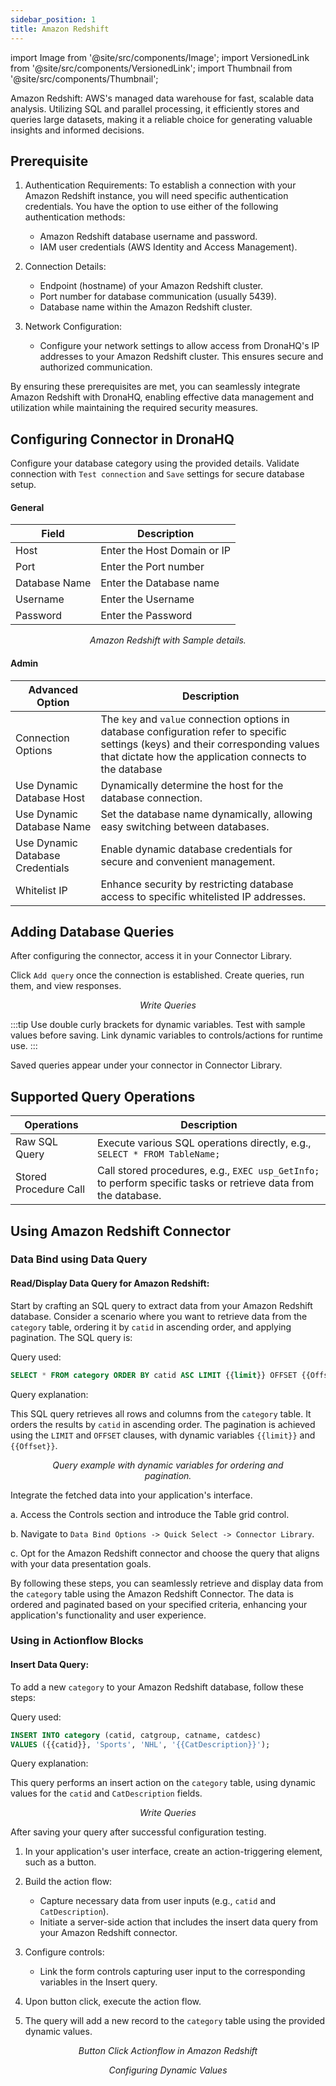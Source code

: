 ```yaml
---
sidebar_position: 1
title: Amazon Redshift
---
```


import Image from '@site/src/components/Image'; import VersionedLink from '@site/src/components/VersionedLink'; import
Thumbnail from '@site/src/components/Thumbnail';

Amazon Redshift: AWS's managed data warehouse for fast, scalable data analysis. Utilizing SQL and parallel processing,
it efficiently stores and queries large datasets, making it a reliable choice for generating valuable insights and
informed decisions.

## Prerequisite

1. Authentication Requirements: To establish a connection with your Amazon Redshift instance, you will need specific
   authentication credentials. You have the option to use either of the following authentication methods:

   - Amazon Redshift database username and password.
   - IAM user credentials (AWS Identity and Access Management).

2. Connection Details:

   - Endpoint (hostname) of your Amazon Redshift cluster.
   - Port number for database communication (usually 5439).
   - Database name within the Amazon Redshift cluster.

3. Network Configuration:
   - Configure your network settings to allow access from DronaHQ's IP addresses to your Amazon Redshift cluster. This
     ensures secure and authorized communication.

By ensuring these prerequisites are met, you can seamlessly integrate Amazon Redshift with DronaHQ, enabling effective
data management and utilization while maintaining the required security measures.

## Configuring Connector in DronaHQ

Configure your database category using the provided details. Validate connection with `Test connection` and `Save`
settings for secure database setup.

#### General

| Field         | Description                 |
| ------------- | --------------------------- |
| Host          | Enter the Host Domain or IP |
| Port          | Enter the Port number       |
| Database Name | Enter the Database name     |
| Username      | Enter the Username          |
| Password      | Enter the Password          |

<figure>
  <Thumbnail src="/img/reference/connectors/amazon-redshift/details.jpeg" alt="Amazon Redshift with Sample details." />
  <figcaption align = "center"><i>Amazon Redshift with Sample details.</i></figcaption>
</figure>

#### Admin

| Advanced Option                                                                                                                                  | Description                                                                                                                                                                                   |
| ------------------------------------------------------------------------------------------------------------------------------------------------ | --------------------------------------------------------------------------------------------------------------------------------------------------------------------------------------------- |
| Connection Options                                                                                                                               | The `key` and `value` connection options in database configuration refer to specific settings (keys) and their corresponding values that dictate how the application connects to the database |
| Use Dynamic Database Host                                                                                                                        | Dynamically determine the host for the database connection.                                                                                                                                   |
| Use Dynamic Database Name                                                                                                                        | Set the database name dynamically, allowing easy switching between databases.                                                                                                                 |
| <VersionedLink to = "/datasource-concepts/dynamic-credentials/#configure-dynamic-credentials"> Use Dynamic Database Credentials </VersionedLink> | Enable dynamic database credentials for secure and convenient management.                                                                                                                     |
| <VersionedLink to = "/datasource-concepts/whitelisting-dronahq-ip/"> Whitelist IP </VersionedLink>                                               | Enhance security by restricting database access to specific whitelisted IP addresses.                                                                                                         |

## Adding Database Queries

After configuring the connector, access it in your Connector Library.

Click `Add query` once the connection is established. Create queries, run them, and view responses.

<figure>
  <Thumbnail src="/img/reference/connectors/amazon-redshift/query.png" alt="Write Queries" />
  <figcaption align = "center"><i>Write Queries</i></figcaption>
</figure>

:::tip 
Use double curly brackets for dynamic variables. Test with sample values before saving. Link dynamic variables to
controls/actions for runtime use. 
:::

Saved queries appear under your connector in Connector Library.

## Supported Query Operations

| Operations            | Description                                                                                                     |
| --------------------- | --------------------------------------------------------------------------------------------------------------- |
| Raw SQL Query         | Execute various SQL operations directly, e.g., `SELECT * FROM TableName;`                                       |
| Stored Procedure Call | Call stored procedures, e.g., `EXEC usp_GetInfo;` to perform specific tasks or retrieve data from the database. |

## Using Amazon Redshift Connector

### Data Bind using Data Query

#### Read/Display Data Query for Amazon Redshift:

Start by crafting an SQL query to extract data from your Amazon Redshift database. Consider a scenario where you want to
retrieve data from the `category` table, ordering it by `catid` in ascending order, and applying pagination. The SQL
query is:

Query used:

```sql
SELECT * FROM category ORDER BY catid ASC LIMIT {{limit}} OFFSET {{Offset}};
```

Query explanation:

This SQL query retrieves all rows and columns from the `category` table. It orders the results by `catid` in ascending
order. The pagination is achieved using the `LIMIT` and `OFFSET` clauses, with dynamic variables `{{limit}}` and
`{{Offset}}`.

<figure>
  <Thumbnail src="/img/reference/connectors/amazon-redshift/queryexample.png" alt="Query example with dynamic variables for ordering and pagination." />
  <figcaption align = "center"><i>Query example with dynamic variables for ordering and pagination.</i></figcaption>
</figure>

Integrate the fetched data into your application's interface.

a. Access the Controls section and introduce the Table grid control.

b. Navigate to `Data Bind Options -> Quick Select -> Connector Library`.

c. Opt for the Amazon Redshift connector and choose the query that aligns with your data presentation goals.

By following these steps, you can seamlessly retrieve and display data from the `category` table using the Amazon
Redshift Connector. The data is ordered and paginated based on your specified criteria, enhancing your application's
functionality and user experience.

### Using in Actionflow Blocks

#### Insert Data Query:

To add a new `category` to your Amazon Redshift database, follow these steps:

Query used:

```sql
INSERT INTO category (catid, catgroup, catname, catdesc)
VALUES ({{catid}}, 'Sports', 'NHL', '{{CatDescription}}');
```

Query explanation:

This query performs an insert action on the `category` table, using dynamic values for the `catid` and `CatDescription`
fields.

<figure>
  <Thumbnail src="/img/reference/connectors/amazon-redshift/query.png" alt="Write Queries" />
  <figcaption align = "center"><i>Write Queries</i></figcaption>
</figure>

After saving your query after successful configuration testing.

1. In your application's user interface, create an action-triggering element, such as a button.

2. Build the action flow:

   - Capture necessary data from user inputs (e.g., `catid` and `CatDescription`).
   - Initiate a server-side action that includes the insert data query from your Amazon Redshift connector.

3. Configure controls:

   - Link the form controls capturing user input to the corresponding variables in the Insert query.

4. Upon button click, execute the action flow.

5. The query will add a new record to the `category` table using the provided dynamic values.

<figure>
  <Thumbnail src="/img/reference/connectors/amazon-redshift/button_click_redshift.png" alt="Button Click Actionflow in Amazon Redshift" />
  <figcaption align="center"><i>Button Click Actionflow in Amazon Redshift</i></figcaption>
</figure>

<figure>
  <Thumbnail src="/img/reference/connectors/amazon-redshift/dynamic_values.jpeg" alt="Configuring Dynamic Values" />
  <figcaption align="center"><i>Configuring Dynamic Values</i></figcaption>
</figure>
